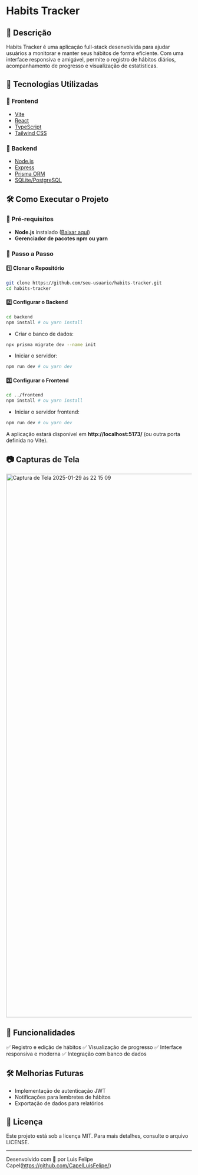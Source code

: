 # Habits Tracker

## 📌 Descrição
Habits Tracker é uma aplicação full-stack desenvolvida para ajudar usuários a monitorar e manter seus hábitos de forma eficiente. Com uma interface responsiva e amigável, permite o registro de hábitos diários, acompanhamento de progresso e visualização de estatísticas.

## 🚀 Tecnologias Utilizadas
### 🔹 Frontend
- [Vite](https://vitejs.dev/)
- [React](https://react.dev/)
- [TypeScript](https://www.typescriptlang.org/)
- [Tailwind CSS](https://tailwindcss.com/)

### 🔹 Backend
- [Node.js](https://nodejs.org/)
- [Express](https://expressjs.com/)
- [Prisma ORM](https://www.prisma.io/)
- [SQLite/PostgreSQL](https://www.postgresql.org/)

## 🛠️ Como Executar o Projeto

### 🔹 Pré-requisitos
- **Node.js** instalado ([Baixar aqui](https://nodejs.org/))
- **Gerenciador de pacotes npm ou yarn**

### 🔹 Passo a Passo

#### 1️⃣ Clonar o Repositório
```sh
git clone https://github.com/seu-usuario/habits-tracker.git
cd habits-tracker
```

#### 2️⃣ Configurar o Backend
```sh
cd backend
npm install # ou yarn install
```

- Criar o banco de dados:
```sh
npx prisma migrate dev --name init
```

- Iniciar o servidor:
```sh
npm run dev # ou yarn dev
```

#### 3️⃣ Configurar o Frontend
```sh
cd ../frontend
npm install # ou yarn install
```

- Iniciar o servidor frontend:
```sh
npm run dev # ou yarn dev
```

A aplicação estará disponível em **http://localhost:5173/** (ou outra porta definida no Vite).

## 📷 Capturas de Tela
<img width="1470" alt="Captura de Tela 2025-01-29 às 22 15 09" src="https://github.com/user-attachments/assets/b68787a4-896d-42f6-900e-dfca7354f4d7" />


## 📌 Funcionalidades
✅ Registro e edição de hábitos
✅ Visualização de progresso
✅ Interface responsiva e moderna
✅ Integração com banco de dados

## 🛠 Melhorias Futuras
- Implementação de autenticação JWT
- Notificações para lembretes de hábitos
- Exportação de dados para relatórios

## 📄 Licença
Este projeto está sob a licença MIT. Para mais detalhes, consulte o arquivo LICENSE.

---
Desenvolvido com 💙 por Luis Felipe Capel(https://github.com/CapelLuisFelipe/)

